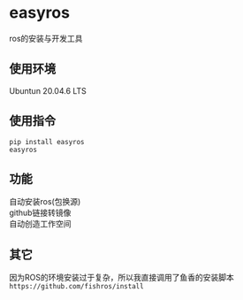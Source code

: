 # easyros
ros的安装与开发工具

## 使用环境
Ubuntun 20.04.6 LTS
## 使用指令
```
pip install easyros
easyros
```

## 功能
自动安装ros(包换源)  
github链接转镜像  
自动创造工作空间  


## 其它
因为ROS的环境安装过于复杂，所以我直接调用了鱼香的安装脚本 `https://github.com/fishros/install`  

